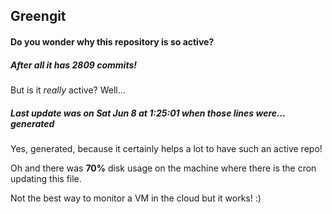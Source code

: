 ## Greengit

#### Do you wonder why this repository is so active?

##### After all it has 2809 commits!

But is it *really* active? Well...

##### Last update was on Sat Jun 8 at 1:25:01 when those lines were... generated

Yes, generated, because it certainly helps a lot to have such an active repo!

Oh and there was **70%** disk usage on the machine
where there is the cron updating this file.

Not the best way to monitor a VM in the cloud but it works! :)
